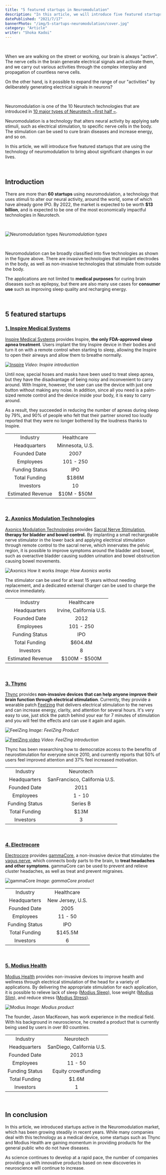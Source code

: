 ```yaml
---
title: "5 featured startups in Neuromodulation"
description: "In this article, we will introduce five featured startups that are using the technology of neuromodulation to bring about significant changes in our lives."
datePublished: "2021/7/17"
bannerPhoto: "/img/5-startups-neuromodulation/cover.jpg"
category: "Article"
writer: "Shoka Kadoi"
---
```


&nbsp;

When we are walking on the street or working, our brain is always "active". The nerve cells in the brain generate electrical signals and activate them, and we carry out various activities through the complex interplay and propagation of countless nerve cells.

On the other hand, is it possible to expand the range of our "activities" by deliberately generating electrical signals in neurons?

&nbsp;

Neuromodulation is one of the 10 Neurotech technologies that are introduced in [10 major types of Neurotech ~first half ~](https://neurotechjp.com/blog/10-major-types-of-neurotech/).

Neuromodulation is a technology that alters neural activity by applying safe stimuli, such as electrical stimulation, to specific nerve cells in the body. The stimulation can be used to cure brain diseases and increase energy, and so on.

In this article, we will introduce five featured startups that are using the technology of neuromodulation to bring about significant changes in our lives.

&nbsp;

## Introduction

There are more than **60 startups** using neuromodulation, a technology that uses stimuli to alter our neural activity, around the world, some of which have already gone IPO. By 2022, the market is expected to be worth **$13 billion**, and is expected to be one of the most economically impactful technologies in Neurotech.

&nbsp;

![Neuromodulation types](https://neurotechjp.com/img/10-major-types-of-neurotech/neuromodulation-en.jpg)
_Neuromodulation types_

&nbsp;

Neuromodulation can be broadly classified into five technologies as shown in the figure above. There are invasive technologies that implant electrodes in the body, as well as non-invasive technologies that stimulate from outside the body.

The applications are not limited to **medical purposes** for curing brain diseases such as epilepsy, but there are also many use cases for **consumer use** such as improving sleep quality and recharging energy.

&nbsp;

## 5 featured startups

### [1. Inspire Medical Systems](https://www.inspiresleep.com/)

[Inspire Medical Systems](https://www.inspiresleep.com/) provides Inspire, **the only FDA-approved sleep apnea treatment**. Users implant the tiny Inspire device in their bodies and turn it on with a remote control when starting to sleep, allowing the Inspire to open their airways and allow them to breathe normally.

[![Inspire](https://neurotechjp.com/img/5-startups-neuromodulation/inspire-video.jpg)](https://professionals.inspiresleep.com/mri-info/)
_Video: Inspire introduction_

Until now, special hoses and masks have been used to treat sleep apnea, but they have the disadvantage of being noisy and inconvenient to carry around. With Inspire, however, the user can use the device with just one button without making any noise. In addition, since all you need is a palm-sized remote control and the device inside your body, it is easy to carry around.

As a result, they succeeded in reducing the number of apneas during sleep by 79%, and 90% of people who felt that their partner snored too loudly reported that they were no longer bothered by the loudness thanks to Inspire.

|                   |                 |
| :---------------: | :-------------: |
|     Industry      |   Healthcare    |
|   Headquarters    | Minnesota, U.S. |
|   Founded Date    |      2007       |
|     Employees     |    101 - 250    |
|  Funding Status   |       IPO       |
|   Total Funding   |      $186M      |
|     Investors     |       10        |
| Estimated Revenue |   $10M - $50M   |

&nbsp;

### [2. Axonics Modulation Technologies](https://www.axonics.com/)

[Axonics Modulation Technologies](https://www.axonics.com/) provides [Sacral Nerve Stimulation](https://en.wikipedia.org/wiki/Sacral_nerve_stimulation), **therapy for bladder and bowel control.** By implanting a small rechargeable nerve stimulator in the lower back and applying electrical stimulation through remote control to the sacral nerve, which innervates the pelvic region, it is possible to improve symptoms around the bladder and bowel, such as overactive bladder causing sudden urination and bowel obstruction causing bowel movements.

![Axonics How it works](https://www.fda.gov/files/axonicssacralneurosys.jpg)
_Image: How Axonics works_

The stimulator can be used for at least 15 years without needing replacement, and a dedicated external charger can be used to charge the device immediately.

|                   |                         |
| :---------------: | :---------------------: |
|     Industry      |       Healthcare        |
|   Headquarters    | Irvine, California U.S. |
|   Founded Date    |          2012           |
|     Employees     |        101 - 250        |
|  Funding Status   |           IPO           |
|   Total Funding   |         $604.4M         |
|     Investors     |            8            |
| Estimated Revenue |      $100M - $500M      |

&nbsp;

### [3. Thync](http://thync.com)

[Thync](http://thync.com/) provides **non-invasive devices** **that can help anyone improve their brain function through electrical stimulation**. Currently, they provide a wearable patch [Feelzing](https://feelzing.com/) that delivers electrical stimulation to the nerves and can increase energy, clarity, and attention for several hours. It's very easy to use, just stick the patch behind your ear for 7 minutes of stimulation and you will feel the effects and can use it again and again.

![FeelZing](http://cdn.shopify.com/s/files/1/0525/0626/3740/products/1_1_1200x1200.png)
_Image: FeelZing Product_

[![FeelZing video](https://neurotechjp.com/img/5-startups-neuromodulation/feelzing-video.jpg)](https://www.youtube.com/watch?v=WyplMNfDrto)
_Video: FeelZing introduction_

Thync has been researching how to democratize access to the benefits of neurostimulation for everyone since 2010, and currently reports that 50% of users feel improved attention and 37% feel increased motivation.

|                |                               |
| :------------: | :---------------------------: |
|    Industry    |           Neurotech           |
|  Headquarters  | SanFrancisco, California U.S. |
|  Founded Date  |             2011              |
|   Employees    |            1 - 10             |
| Funding Status |           Series B            |
| Total Funding  |             $13M              |
|   Investors    |               3               |

&nbsp;

### [4. Electrocore](https://www.electrocore.com/)

[Electrocore](https://www.electrocore.com/) provides [gammaCore](https://www.gammacore.com/), a non-invasive device that stimulates the [vagus nerve](https://en.wikipedia.org/wiki/Vagus_nerve), which connects body parts to the brain, to **treat headaches and other symptoms**. gammaCore can be used to prevent and relieve cluster headaches, as well as treat and prevent migraines.

![gammaCore](https://www.electrocore.com/wp-content/uploads/2017/12/article5_1440x634px.jpg)
_Image: gammaCore product_

|                |                  |
| :------------: | :--------------: |
|    Industry    |    Healthcare    |
|  Headquarters  | New Jersey, U.S. |
|  Founded Date  |       2005       |
|   Employees    |     11 - 50      |
| Funding Status |       IPO        |
| Total Funding  |     $145.5M      |
|   Investors    |        6         |

&nbsp;

### [5. Modius Health](https://www.modiushealth.com/)

[Modius Health](https://www.modiushealth.com/) provides non-invasive devices to improve health and wellness through electrical stimulation of the head for a variety of applications. By delivering the appropriate stimulation for each application, it is possible to relieve lack of sleep ([Modius Sleep](https://www.modiushealth.com/products/modius-sleep)), lose weight ([Modius Slim](https://www.modiushealth.com/products/modius)), and reduce stress ([Modius Stress](https://www.modiushealth.com/products/modius-stress)).

![Modius](<https://cdn.vox-cdn.com/thumbor/3VOX0Yhk--lmfE2t2Iq99CP9zY0=/0x0:3000x3000/1200x800/filters:focal(1260x1260:1740x1740)/cdn.vox-cdn.com/uploads/chorus_image/image/58268935/PRODUCT_SHOT_Modius_Headset_3.0.jpg>)
_Image: Modius product_

The founder, Jason MacKeown, has work experience in the medical field. With his background in neuroscience, he created a product that is currently being used by users in over 80 countries.

|                |                           |
| :------------: | :-----------------------: |
|    Industry    |         Neurotech         |
|  Headquarters  | SanDiego, California U.S. |
|  Founded Date  |           2013            |
|   Employees    |          11 - 50          |
| Funding Status |    Equity crowdfunding    |
| Total Funding  |           $1.6M           |
|   Investors    |             1             |

&nbsp;

## In conclusion

In this article, we introduced startups active in the Neuromodulation market, which has been growing steadily in recent years. While many companies deal with this technology as a medical device, some startups such as Thync and Modius Health are gaining momentum in providing products for the general public who do not have diseases.

As science continues to develop at a rapid pace, the number of companies providing us with innovative products based on new discoveries in neuroscience will continue to increase.
